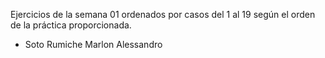 Ejercicios de la semana 01 ordenados por casos del 1 al 19 según el orden de la práctica proporcionada.
- Soto Rumiche Marlon Alessandro
